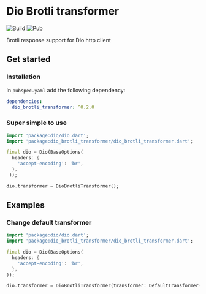# Dio Brotli transformer
![Build](https://github.com/vycius/dio_brotli_transformer/workflows/Test/badge.svg?branch=main)
[![Pub](https://img.shields.io/pub/v/dio_brotli_transformer.svg?style=flat-square)](https://pub.dev/packages/dio_brotli_transformer)

Brotli response support for Dio http client

## Get started

### Installation

In `pubspec.yaml` add the following dependency:

```yaml
dependencies:
  dio_brotli_transformer: ^0.2.0
```

### Super simple to use

```dart
import 'package:dio/dio.dart';
import 'package:dio_brotli_transformer/dio_brotli_transformer.dart';

final dio = Dio(BaseOptions(
  headers: {
    'accept-encoding': 'br',
  },
 ));

dio.transformer = DioBrotliTransformer();
```

## Examples
### Change default transformer
```dart
import 'package:dio/dio.dart';
import 'package:dio_brotli_transformer/dio_brotli_transformer.dart';

final dio = Dio(BaseOptions(
  headers: {
    'accept-encoding': 'br',
  },
));

dio.transformer = DioBrotliTransformer(transformer: DefaultTransformer());
```
 